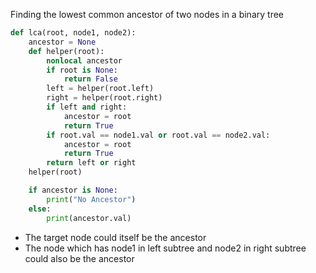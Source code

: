 Finding the lowest common ancestor of two nodes in a binary tree

```python
def lca(root, node1, node2):
    ancestor = None
    def helper(root):
        nonlocal ancestor
        if root is None:
            return False
        left = helper(root.left)
        right = helper(root.right)
        if left and right:
            ancestor = root
            return True
        if root.val == node1.val or root.val == node2.val: 
            ancestor = root
            return True
        return left or right
    helper(root)

    if ancestor is None:
        print("No Ancestor")
    else:
        print(ancestor.val)
```

- The target node could itself  be the ancestor
- The node which has node1 in left subtree and node2 in right subtree could also be the ancestor